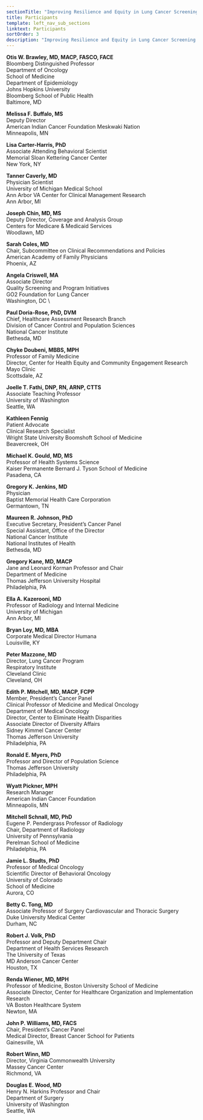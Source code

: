 ```yaml
---
sectionTitle: "Improving Resilience and Equity in Lung Cancer Screening:  Lessons from COVID-19 and Beyond"
title: Participants
template: left_nav_sub_sections
linktext: Participants
sortOrder: 3
description: "Improving Resilience and Equity in Lung Cancer Screening:  Lessons from COVID-19 and Beyond - Participants"
---
```


**Otis W. Brawley, MD, MACP, FASCO, FACE** \
Bloomberg Distinguished Professor \
Department of Oncology \
School of Medicine \
Department of Epidemiology \
Johns Hopkins University \
Bloomberg School of Public Health \
Baltimore, MD

**Melissa F. Buffalo, MS** \
Deputy Director \
American Indian Cancer Foundation Meskwaki Nation \
Minneapolis, MN

**Lisa Carter-Harris, PhD** \
Associate Attending Behavioral Scientist \
Memorial Sloan Kettering Cancer Center \
New York, NY

**Tanner Caverly, MD** \
Physician Scientist \
University of Michigan Medical School \
Ann Arbor VA Center for Clinical Management Research \
Ann Arbor, MI

**Joseph Chin, MD, MS** \
Deputy Director, Coverage and Analysis Group \
Centers for Medicare & Medicaid Services \
Woodlawn, MD

**Sarah Coles, MD** \
Chair, Subcommittee on Clinical Recommendations and Policies \
American Academy of Family Physicians \
Phoenix, AZ

**Angela Criswell, MA** \
Associate Director \
Quality Screening and Program Initiatives \
GO2 Foundation for Lung Cancer \
Washington, DC \

**Paul Doria-Rose, PhD, DVM** \
Chief, Healthcare Assessment Research Branch \
Division of Cancer Control and Population Sciences \
National Cancer Institute \
Bethesda, MD

**Chyke Doubeni, MBBS, MPH** \
Professor of Family Medicine \
Director, Center for Health Equity and Community Engagement Research \
Mayo Clinic \
Scottsdale, AZ

**Joelle T. Fathi, DNP, RN, ARNP, CTTS** \
Associate Teaching Professor \
University of Washington \
Seattle, WA

**Kathleen Fennig** \
Patient Advocate \
Clinical Research Specialist \
Wright State University Boomshoft School of Medicine \
Beavercreek, OH

**Michael K. Gould, MD, MS** \
Professor of Health Systems Science \
Kaiser Permanente Bernard J. Tyson School of Medicine \
Pasadena, CA

**Gregory K. Jenkins, MD** \
Physician \
Baptist Memorial Health Care Corporation \
Germantown, TN

**Maureen R. Johnson, PhD** \
Executive Secretary, President’s Cancer Panel \
Special Assistant, Office of the Director \
National Cancer Institute \
National Institutes of Health \
Bethesda, MD

**Gregory Kane, MD, MACP** \
Jane and Leonard Korman Professor and Chair \
Department of Medicine \
Thomas Jefferson University Hospital \
Philadelphia, PA

**Ella A. Kazerooni, MD** \
Professor of Radiology and Internal Medicine \
University of Michigan \
Ann Arbor, MI

**Bryan Loy, MD, MBA** \
Corporate Medical Director Humana \
Louisville, KY

**Peter Mazzone, MD** \
Director, Lung Cancer Program \
Respiratory Institute \
Cleveland Clinic \
Cleveland, OH

**Edith P. Mitchell, MD, MACP, FCPP** \
Member, President’s Cancer Panel \
Clinical Professor of Medicine and Medical Oncology \
Department of Medical Oncology \
Director, Center to Eliminate Health Disparities \
Associate Director of Diversity Affairs \
Sidney Kimmel Cancer Center \
Thomas Jefferson University \
Philadelphia, PA

**Ronald E. Myers, PhD** \
Professor and Director of Population Science \
Thomas Jefferson University \
Philadelphia, PA

**Wyatt Pickner, MPH** \
Research Manager \
American Indian Cancer Foundation \
Minneapolis, MN

**Mitchell Schnall, MD, PhD** \
Eugene P. Pendergrass Professor of Radiology \
Chair, Department of Radiology \
University of Pennsylvania \
Perelman School of Medicine \
Philadelphia, PA

**Jamie L. Studts, PhD** \
Professor of Medical Oncology \
Scientific Director of Behavioral Oncology \
University of Colorado \
School of Medicine \
Aurora, CO

**Betty C. Tong, MD** \
Associate Professor of Surgery Cardiovascular and Thoracic Surgery \
Duke University Medical Center \
Durham, NC

**Robert J. Volk, PhD** \
Professor and Deputy Department Chair \
Department of Health Services Research \
The University of Texas \
MD Anderson Cancer Center \
Houston, TX

**Renda Wiener, MD, MPH** \
Professor of Medicine, Boston University School of Medicine \
Associate Director, Center for Healthcare Organization and Implementation Research \
VA Boston Healthcare System \
Newton, MA

**John P. Williams, MD, FACS** \
Chair, President’s Cancer Panel \
Medical Director, Breast Cancer School for Patients \
Gainesville, VA

**Robert Winn, MD** \
Director, Virginia Commonwealth University \
Massey Cancer Center \
Richmond, VA

**Douglas E. Wood, MD** \
Henry N. Harkins Professor and Chair \
Department of Surgery \
University of Washington \
Seattle, WA
